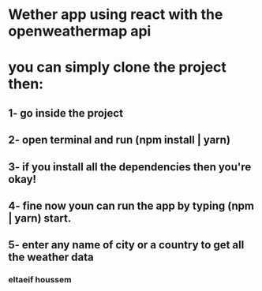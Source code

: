 # Wether app using react with the openweathermap api

# you can simply clone the project then:

## 1- go inside the project

## 2- open terminal and run (npm install | yarn)

## 3- if you install all the dependencies then you're okay!

## 4- fine now youn can run the app by typing (npm | yarn) start.

## 5- enter any name of city or a country to get all the weather data

### eltaeif houssem
